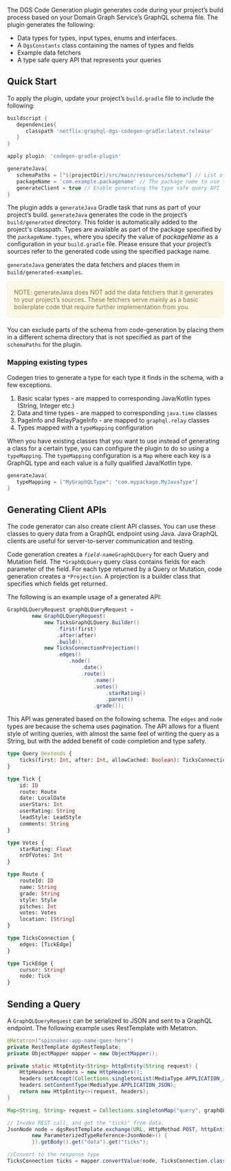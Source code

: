 The DGS Code Generation plugin generates code during your project’s build process based on your Domain Graph Service’s GraphQL schema file.
The plugin generates the following:

* Data types for types, input types, enums and interfaces.
* A `DgsConstants` class containing the names of types and fields
* Example data fetchers
* A type safe query API that represents your queries

## Quick Start

To apply the plugin, update your project’s `build.gradle` file to include the following:
```groovy
buildscript {
   dependencies{
      classpath 'netflix:graphql-dgs-codegen-gradle:latest.release'
   }
}

apply plugin: 'codegen-gradle-plugin'

generateJava{
   schemaPaths = ["${projectDir}/src/main/resources/schema"] // List of directories containing schema files
   packageName = 'com.example.packagename' // The package name to use to generate sources
   generateClient = true // Enable generating the type safe query API
}
```

The plugin adds a `generateJava` Gradle task that runs as part of your project’s build.
`generateJava` generates the code in the project’s `build/generated` directory.
This folder is automatically added to the project's classpath.
Types are available as part of the package specified by the <code><var>packageName</var>.types</code>, where you specify the value of <var>packageName</var> as a configuration in your `build.gradle` file.
Please ensure that your project’s sources refer to the generated code using<!-- http://go/pv http://go/use --> the specified package name.

`generateJava` generates the data fetchers and places them in `build/generated-examples`.

<div style="padding: 15px; border: 1px solid transparent; border-color: transparent; margin-bottom: 20px; border-radius: 4px; color: #8a6d3b;; background-color: #fcf8e3; border-color: #faebcc;">
 NOTE: generateJava does NOT add the data fetchers that it generates to your project’s sources.
 These fetchers serve mainly as a basic boilerplate code that require further implementation from you.
</div> 
   

You can exclude parts of the schema from code-generation by placing them in a different schema directory that is not specified<!-- http://go/pv --> as part of the `schemaPaths` for the plugin.
 
### Mapping existing types

Codegen tries to generate a type for each type it finds in the schema, with a few exceptions.

1. Basic scalar types - are mapped to corresponding Java/Kotlin types (String, Integer etc.)
2. Data and time types - are mapped to corresponding `java.time` classes
3. PageInfo and RelayPageInfo - are mapped to `graphql.relay` classes
4. Types mapped with a `typeMapping` configuration

When you have existing classes that you want to use instead of generating a class for a certain type, you can configure the plugin to do so using a `typeMapping`.
The `typeMapping` configuration is a `Map` where each key is a GraphQL type and each value is a fully qualified Java/Kotlin type.

```groovy
generateJava{
   typeMapping = ["MyGraphQLType": "com.mypackage.MyJavaType"]
}
```

## Generating Client APIs

The code generator can also create client API classes.
You can use these classes to query data from a GraphQL endpoint using Java. 
Java GraphQL clients are useful for server-to-server communication and testing. 

Code generation creates a <code><var>field-name</var>GraphQLQuery</code> for each Query and Mutation field. 
The <code>\*GraphQLQuery</code> query class contains fields for each parameter of the field. 
For each type returned by a Query or Mutation, code generation creates a <code>\*Projection</code>. 
A projection is a builder class that specifies which fields get returned. 

The following is an example usage of a generated API:

```java
GraphQLQueryRequest graphQLQueryRequest =
        new GraphQLQueryRequest(
            new TicksGraphQLQuery.Builder()
                .first(first)
                .after(after)
                .build(),
            new TicksConnectionProjection()
                .edges()
                    .node()
                        .date()
                        .route()
                            .name()
                            .votes()
                                .starRating()
                                .parent()
                            .grade());

```

This API was generated based on the following schema.
The `edges` and `node` types are because the schema uses pagination.
The API allows for a fluent style of writing queries, with almost the same feel of writing the query as a String, but with the added benefit of code completion and type safety.

```graphql
type Query @extends {
    ticks(first: Int, after: Int, allowCached: Boolean): TicksConnection
}

type Tick {
    id: ID
    route: Route
    date: LocalDate
    userStars: Int
    userRating: String
    leadStyle: LeadStyle
    comments: String
}

type Votes {
    starRating: Float
    nrOfVotes: Int
}

type Route {
    routeId: ID
    name: String
    grade: String
    style: Style
    pitches: Int
    votes: Votes
    location: [String]
}

type TicksConnection {
    edges: [TickEdge]
}

type TickEdge {
    cursor: String!
    node: Tick
}
```

## Sending a Query
A `GraphQLQueryRequest` can be serialized<!-- http://go/pv --> to JSON and sent<!-- http://go/pv --> to a GraphQL endpoint.
The following example uses RestTemplate with Metatron.

```java
@Metatron("spinnaker-app-name-goes-here")
private RestTemplate dgsRestTemplate;
private ObjectMapper mapper = new ObjectMapper();

private static HttpEntity<String> httpEntity(String request) {
    HttpHeaders headers = new HttpHeaders();
    headers.setAccept(Collections.singletonList(MediaType.APPLICATION_JSON));
    headers.setContentType(MediaType.APPLICATION_JSON);
    return new HttpEntity<>(request, headers);
}

Map<String, String> request = Collections.singletonMap("query", graphQLQueryRequest.serialize());

// Invoke REST call, and get the "ticks" from data.
JsonNode node = dgsRestTemplate.exchange(URL, HttpMethod.POST, httpEntity(mapper.writeValueAsString(request)),
        new ParameterizedTypeReference<JsonNode>() {
        }).getBody().get("data").get("ticks");

//Convert to the response type
TicksConnection ticks = mapper.convertValue(node, TicksConnection.class);
```


